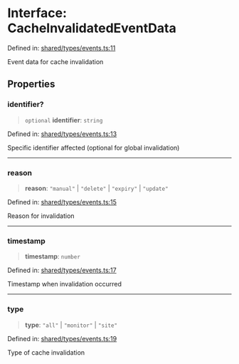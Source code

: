 # Interface: CacheInvalidatedEventData

Defined in: [shared/types/events.ts:11](https://github.com/Nick2bad4u/Uptime-Watcher/blob/3cce0c3b352c8390536ca3c7399ece50a05faf18/shared/types/events.ts#L11)

Event data for cache invalidation

## Properties

### identifier?

> `optional` **identifier**: `string`

Defined in: [shared/types/events.ts:13](https://github.com/Nick2bad4u/Uptime-Watcher/blob/3cce0c3b352c8390536ca3c7399ece50a05faf18/shared/types/events.ts#L13)

Specific identifier affected (optional for global invalidation)

***

### reason

> **reason**: `"manual"` \| `"delete"` \| `"expiry"` \| `"update"`

Defined in: [shared/types/events.ts:15](https://github.com/Nick2bad4u/Uptime-Watcher/blob/3cce0c3b352c8390536ca3c7399ece50a05faf18/shared/types/events.ts#L15)

Reason for invalidation

***

### timestamp

> **timestamp**: `number`

Defined in: [shared/types/events.ts:17](https://github.com/Nick2bad4u/Uptime-Watcher/blob/3cce0c3b352c8390536ca3c7399ece50a05faf18/shared/types/events.ts#L17)

Timestamp when invalidation occurred

***

### type

> **type**: `"all"` \| `"monitor"` \| `"site"`

Defined in: [shared/types/events.ts:19](https://github.com/Nick2bad4u/Uptime-Watcher/blob/3cce0c3b352c8390536ca3c7399ece50a05faf18/shared/types/events.ts#L19)

Type of cache invalidation
